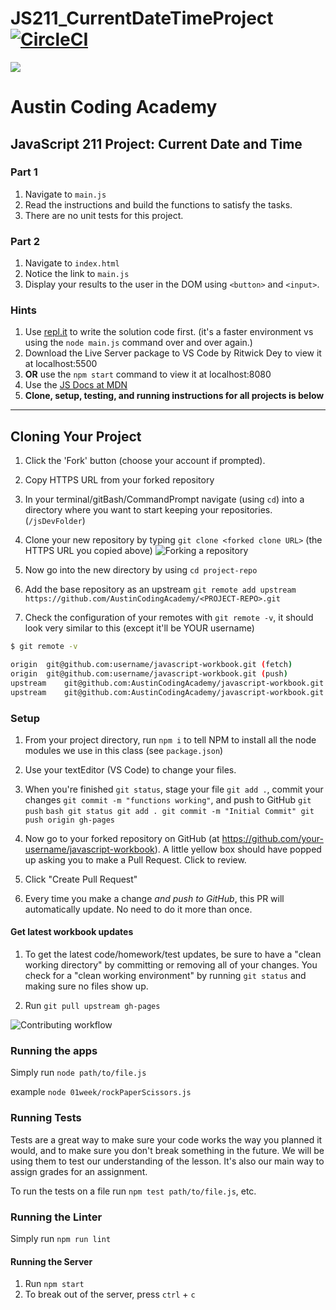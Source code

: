 # JS211_CurrentDateTimeProject[![CircleCI](https://circleci.com/gh/AustinCodingAcademy/javascript-workbook/tree/gh-pages.svg?style=svg)](https://circleci.com/gh/AustinCodingAcademy/javascript-workbook/tree/gh-pages)

![](http://en.gravatar.com/userimage/107370100/a08594145564536138dfaaf072c7b241.png)

# Austin Coding Academy

## JavaScript 211 Project: Current Date and Time

### Part 1

1. Navigate to `main.js`
1. Read the instructions and build the functions to satisfy the tasks.
1. There are no unit tests for this project.

### Part 2

1. Navigate to `index.html`
1. Notice the link to `main.js`
1. Display your results to the user in the DOM using `<button>` and `<input>`.

### Hints

1. Use [repl.it](https://www.repl.it) to write the solution code first. (it's a faster environment vs using the `node main.js` command over and over again.)
1. Download the Live Server package to VS Code by Ritwick Dey to view it at localhost:5500
1. **OR** use the `npm start` command to view it at localhost:8080
1. Use the [JS Docs at MDN](https://developer.mozilla.org/en-US/docs/Web/JavaScript/Reference/Global_Objects/Number/toString)
1. **Clone, setup, testing, and running instructions for all projects is below**

---

## Cloning Your Project

1. Click the 'Fork' button (choose your account if prompted).
1. Copy HTTPS URL from your forked repository
1. In your terminal/gitBash/CommandPrompt navigate (using `cd`) into a directory where you want to start keeping your repositories. (`/jsDevFolder`)
1. Clone your new repository by typing `git clone <forked clone URL>` (the HTTPS
   URL you copied above)
   ![Forking a repository](https://docs.google.com/drawings/d/1tYsLHaLo8JRdp0xC1EZrAo0o9Wvv4S5AD937cokVOBk/pub?w=960&h=720)
1. Now go into the new directory by using `cd project-repo`

1. Add the base repository as an upstream
   `git remote add upstream https://github.com/AustinCodingAcademy/<PROJECT-REPO>.git`

1. Check the configuration of your remotes with `git remote -v`, it should look
   very similar to this (except it'll be YOUR username)

```bash
$ git remote -v

origin  git@github.com:username/javascript-workbook.git (fetch)
origin  git@github.com:username/javascript-workbook.git (push)
upstream    git@github.com:AustinCodingAcademy/javascript-workbook.git (fetch)
upstream    git@github.com:AustinCodingAcademy/javascript-workbook.git (push)
```

### Setup

1. From your project directory, run `npm i` to tell NPM to install all the
   node modules we use in this class (see `package.json`)
1. Use your textEditor (VS Code) to change your files.
1. When you're finished `git status`, stage your file `git add .`, commit your changes `git commit -m "functions working"`, and push to
   GitHub `git push`
   `bash git status git add . git commit -m "Initial Commit" git push origin gh-pages `

1. Now go to your forked repository on GitHub (at
   https://github.com/your-username/javascript-workbook). A little yellow box
   should have popped up asking you to make a Pull Request. Click to review.

1. Click "Create Pull Request"

1. Every time you make a change _and push to GitHub_, this PR will automatically
   update. No need to do it more than once.

#### Get latest workbook updates

1. To get the latest code/homework/test updates, be sure to have a "clean
   working directory" by committing or removing all of your changes. You check for
   a "clean working environment" by running `git status` and making sure no files
   show up.

1. Run `git pull upstream gh-pages`

![Contributing workflow](https://docs.google.com/drawings/d/1WeKQxOHgPKfwjy_eKtlJO62Fu4XTCWFeqkAh1oIqICM/pub?w=960&h=720)

### Running the apps

Simply run `node path/to/file.js`

example `node 01week/rockPaperScissors.js`

### Running Tests

Tests are a great way to make sure your code works the way you planned it would,
and to make sure you don't break something in the future. We will be using them
to test our understanding of the lesson. It's also our main way to assign grades
for an assignment.

To run the tests on a file run `npm test path/to/file.js`, etc.

### Running the Linter

Simply run `npm run lint`

#### Running the Server

1. Run `npm start`
1. To break out of the server, press `ctrl` + `c`
